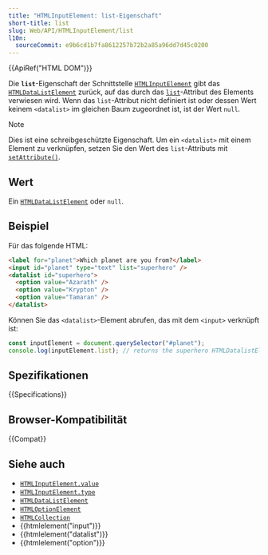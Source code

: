 ```yaml
---
title: "HTMLInputElement: list-Eigenschaft"
short-title: list
slug: Web/API/HTMLInputElement/list
l10n:
  sourceCommit: e9b6cd1b7fa8612257b72b2a85a96dd7d45c0200
---
```


{{ApiRef("HTML DOM")}}

Die **`list`**-Eigenschaft der Schnittstelle [`HTMLInputElement`](/de/docs/Web/API/HTMLInputElement) gibt das [`HTMLDataListElement`](/de/docs/Web/API/HTMLDataListElement) zurück, auf das durch das [`list`](/de/docs/Web/HTML/Reference/Elements/input#list)-Attribut des Elements verwiesen wird. Wenn das `list`-Attribut nicht definiert ist oder dessen Wert keinem `<datalist>` im gleichen Baum zugeordnet ist, ist der Wert `null`.

> [!NOTE]
> Dies ist eine schreibgeschützte Eigenschaft. Um ein `<datalist>` mit einem Element zu verknüpfen, setzen Sie den Wert des `list`-Attributs mit [`setAttribute()`](/de/docs/Web/API/Element/setAttribute).

## Wert

Ein [`HTMLDataListElement`](/de/docs/Web/API/HTMLDataListElement) oder `null`.

## Beispiel

Für das folgende HTML:

```html
<label for="planet">Which planet are you from?</label>
<input id="planet" type="text" list="superhero" />
<datalist id="superhero">
  <option value="Azarath" />
  <option value="Krypton" />
  <option value="Tamaran" />
</datalist>
```

Können Sie das `<datalist>`-Element abrufen, das mit dem `<input>` verknüpft ist:

```js
const inputElement = document.querySelector("#planet");
console.log(inputElement.list); // returns the superhero HTMLDatalistElement
```

## Spezifikationen

{{Specifications}}

## Browser-Kompatibilität

{{Compat}}

## Siehe auch

- [`HTMLInputElement.value`](/de/docs/Web/API/HTMLInputElement/value)
- [`HTMLInputElement.type`](/de/docs/Web/API/HTMLInputElement/type)
- [`HTMLDataListElement`](/de/docs/Web/API/HTMLDataListElement)
- [`HTMLOptionElement`](/de/docs/Web/API/HTMLOptionElement)
- [`HTMLCollection`](/de/docs/Web/API/HTMLCollection)
- {{htmlelement("input")}}
- {{htmlelement("datalist")}}
- {{htmlelement("option")}}
